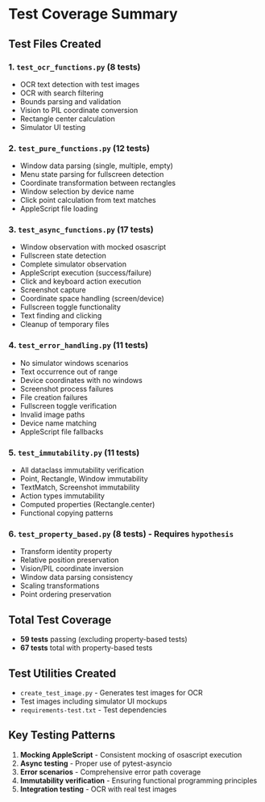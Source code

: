 # Test Coverage Summary

## Test Files Created

### 1. `test_ocr_functions.py` (8 tests)
- OCR text detection with test images
- OCR with search filtering
- Bounds parsing and validation
- Vision to PIL coordinate conversion
- Rectangle center calculation
- Simulator UI testing

### 2. `test_pure_functions.py` (12 tests)
- Window data parsing (single, multiple, empty)
- Menu state parsing for fullscreen detection
- Coordinate transformation between rectangles
- Window selection by device name
- Click point calculation from text matches
- AppleScript file loading

### 3. `test_async_functions.py` (17 tests)
- Window observation with mocked osascript
- Fullscreen state detection
- Complete simulator observation
- AppleScript execution (success/failure)
- Click and keyboard action execution
- Screenshot capture
- Coordinate space handling (screen/device)
- Fullscreen toggle functionality
- Text finding and clicking
- Cleanup of temporary files

### 4. `test_error_handling.py` (11 tests)
- No simulator windows scenarios
- Text occurrence out of range
- Device coordinates with no windows
- Screenshot process failures
- File creation failures
- Fullscreen toggle verification
- Invalid image paths
- Device name matching
- AppleScript file fallbacks

### 5. `test_immutability.py` (11 tests)
- All dataclass immutability verification
- Point, Rectangle, Window immutability
- TextMatch, Screenshot immutability
- Action types immutability
- Computed properties (Rectangle.center)
- Functional copying patterns

### 6. `test_property_based.py` (8 tests) - Requires `hypothesis`
- Transform identity property
- Relative position preservation
- Vision/PIL coordinate inversion
- Window data parsing consistency
- Scaling transformations
- Point ordering preservation

## Total Test Coverage
- **59 tests** passing (excluding property-based tests)
- **67 tests** total with property-based tests

## Test Utilities Created
- `create_test_image.py` - Generates test images for OCR
- Test images including simulator UI mockups
- `requirements-test.txt` - Test dependencies

## Key Testing Patterns
1. **Mocking AppleScript** - Consistent mocking of osascript execution
2. **Async testing** - Proper use of pytest-asyncio
3. **Error scenarios** - Comprehensive error path coverage
4. **Immutability verification** - Ensuring functional programming principles
5. **Integration testing** - OCR with real test images